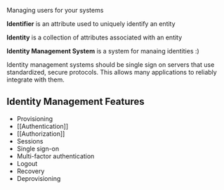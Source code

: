 
Managing users for your systems

**Identifier** is an attribute used to uniquely identify an entity

**Identity** is a collection of attributes associated with an entity

**Identity Management System** is a system for manaing identities :)

Identity management systems should be single sign on servers that use standardized, secure protocols. This allows many applications to reliably integrate with them.


## Identity Management Features

- Provisioning
- [[Authentication]]
- [[Authorization]]
- Sessions
- Single sign-on
- Multi-factor authentication
- Logout
- Recovery
- Deprovisioning
